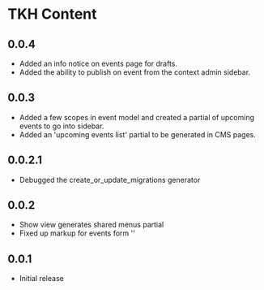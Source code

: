 # TKH Content



## 0.0.4

* Added an info notice on events page for drafts.
* Added the ability to publish on event from the context admin sidebar.


## 0.0.3

* Added a few scopes in event model and created a partial of upcoming events to go into sidebar.
* Added an 'upcoming events list' partial to be generated in CMS pages.


## 0.0.2.1

* Debugged the create_or_update_migrations generator


## 0.0.2

* Show view generates shared menus partial
* Fixed up markup for events form ''


## 0.0.1

* Initial release
